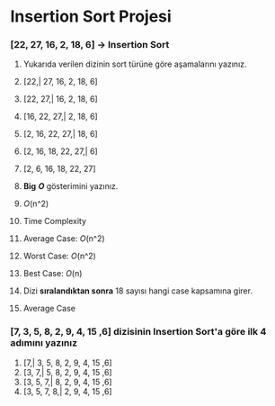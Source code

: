# Insertion Sort Projesi

### **[22, 27, 16, 2, 18, 6]** -> Insertion Sort

1. Yukarıda verilen dizinin sort türüne göre aşamalarını yazınız.
  1. [22,| 27, 16, 2, 18, 6]
  2. [22, 27,| 16, 2, 18, 6]
  3. [16, 22, 27,| 2, 18, 6]
  4. [2, 16, 22, 27,| 18, 6]
  5. [2, 16, 18, 22, 27,| 6]
  6. [2, 6, 16, 18, 22, 27]

2. **Big** ***O*** gösterimini yazınız.
  1. *O*(n^2)
  
3. Time Complexity
  1. Average Case: *O*(n^2)
  2. Worst Case: *O*(n^2)
  3. Best Case: *O*(n)
  
4. Dizi **sıralandıktan sonra** 18 sayısı hangi case kapsamına girer.
  1. Average Case
  
### **[7, 3, 5, 8, 2, 9, 4, 15 ,6]** dizisinin Insertion Sort'a göre ilk 4 adımını yazınız
  1. [7,| 3, 5, 8, 2, 9, 4, 15 ,6]
  2. [3, 7,| 5, 8, 2, 9, 4, 15 ,6]
  3. [3, 5, 7,| 8, 2, 9, 4, 15 ,6]
  4. [3, 5, 7, 8,| 2, 9, 4, 15 ,6]
